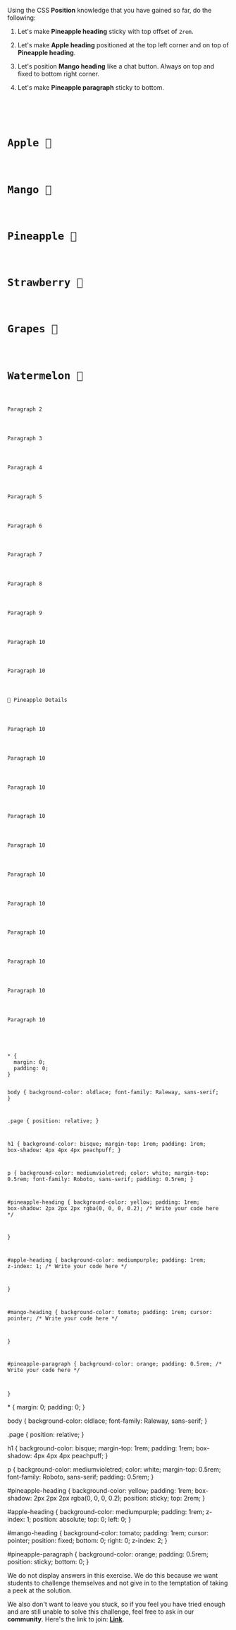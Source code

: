 Using the CSS **Position** knowledge that you have
gained so far, do the following:

1. Let's make **Pineapple heading** sticky with top offset of `2rem`.

2. Let's make **Apple heading** positioned at the top left corner and on top of **Pineapple heading**.

3. Let's position **Mango heading** like a chat button. Always on top and fixed to bottom right corner.

4. Let's make **Pineapple paragraph** sticky to bottom.

<codeblock language="css" type="exercise" testMode="fixedInput" showSolution="false">
<code>
<panel language="html">
<div class="page">
  <h1 id="apple-heading">Apple 🍏</h1>
  <h1 id="mango-heading">Mango 🥭</h1>
  <h1 id="pineapple-heading">Pineapple 🍍</h1>
  <h1>Strawberry 🍓</h1>
  <h1>Grapes 🍇</h1>
  <h1>Watermelon 🍉</h1>
  <p>Paragraph 2</p>
  <p>Paragraph 3</p>
  <p>Paragraph 4</p>
  <p>Paragraph 5</p>
  <p>Paragraph 6</p>
  <p>Paragraph 7</p>
  <p>Paragraph 8</p>
  <p>Paragraph 9</p>
  <p>Paragraph 10</p>
  <p>Paragraph 10</p>
  <p id="pineapple-paragraph">🍍 Pineapple Details</p>
  <p>Paragraph 10</p>
  <p>Paragraph 10</p>
  <p>Paragraph 10</p>
  <p>Paragraph 10</p>
  <p>Paragraph 10</p>
  <p>Paragraph 10</p>
  <p>Paragraph 10</p>
  <p>Paragraph 10</p>
  <p>Paragraph 10</p>
  <p>Paragraph 10</p>
  <p>Paragraph 10</p>
</div>
</panel>
<panel language="css">
* {
  margin: 0;
  padding: 0;
}

body {
  background-color: oldlace;
  font-family: Raleway, sans-serif;
}

.page {
  position: relative;
}

h1 {
  background-color: bisque;
  margin-top: 1rem;
  padding: 1rem;
  box-shadow: 4px 4px 4px peachpuff;
}

p {
  background-color: mediumvioletred;
  color: white;
  margin-top: 0.5rem;
  font-family: Roboto, sans-serif;
  padding: 0.5rem;
}

#pineapple-heading {
  background-color: yellow;
  padding: 1rem;
  box-shadow: 2px 2px 2px rgba(0, 0, 0, 0.2);
  /* Write your code here */

}

#apple-heading {
  background-color: mediumpurple;
  padding: 1rem;
  z-index: 1;
  /* Write your code here */

}

#mango-heading {
  background-color: tomato;
  padding: 1rem;
  cursor: pointer;
  /* Write your code here */

}

#pineapple-paragraph {
  background-color: orange;
  padding: 0.5rem;
  /* Write your code here */

}
</panel>
</code>

<solution>
* {
  margin: 0;
  padding: 0;
}

body {
  background-color: oldlace;
  font-family: Raleway, sans-serif;
}

.page {
  position: relative;
}

h1 {
  background-color: bisque;
  margin-top: 1rem;
  padding: 1rem;
  box-shadow: 4px 4px 4px peachpuff;
}

p {
  background-color: mediumvioletred;
  color: white;
  margin-top: 0.5rem;
  font-family: Roboto, sans-serif;
  padding: 0.5rem;
}

#pineapple-heading {
  background-color: yellow;
  padding: 1rem;
  box-shadow: 2px 2px 2px rgba(0, 0, 0, 0.2);
  position: sticky;
  top: 2rem;
}

#apple-heading {
  background-color: mediumpurple;
  padding: 1rem;
  z-index: 1;
  position: absolute;
  top: 0;
  left: 0;
}

#mango-heading {
  background-color: tomato;
  padding: 1rem;
  cursor: pointer;
  position: fixed;
  bottom: 0;
  right: 0;
  z-index: 2;
}

#pineapple-paragraph {
  background-color: orange;
  padding: 0.5rem;
  position: sticky;
  bottom: 0;
}
</solution>
</codeblock>

We do not display answers in this exercise.
We do this because we want students to challenge
themselves and not give in to the temptation of taking
a peek at the solution.

We also don't want to leave you stuck, so if you feel
you have tried enough and are still unable to solve
this challenge, feel free to ask in our **community**.
Here's the link to join: **[Link](https://bigbinaryacademy.slack.com/join/shared_invite/zt-23dvxwolx-U9LYYbv4ycmODEA1cbNFgA#/shared-invite/email)**.
